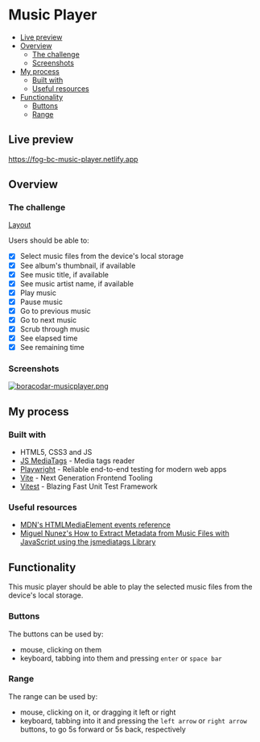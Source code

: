 # Music Player

- [Live preview](#live-preview)
- [Overview](#overview)
  - [The challenge](#the-challenge)
  - [Screenshots](#screenshots)
- [My process](#my-process)
  - [Built with](#built-with)
  - [Useful resources](#useful-resources)
- [Functionality](#functionality)
  - [Buttons](#buttons)
  - [Range](#range)

## Live preview

https://fog-bc-music-player.netlify.app

## Overview

### The challenge

[Layout](https://postimg.cc/nsP0LB0m)

Users should be able to:

- [x] Select music files from the device's local storage
- [x] See album's thumbnail, if available
- [x] See music title, if available
- [x] See music artist name, if available
- [x] Play music
- [x] Pause music
- [x] Go to previous music
- [x] Go to next music
- [x] Scrub through music
- [x] See elapsed time
- [x] See remaining time

### Screenshots

[![boracodar-musicplayer.png](https://i.postimg.cc/0jXL6Jbc/boracodar-musicplayer.png)](https://postimg.cc/5QvPTy5C)

## My process

### Built with

- HTML5, CSS3 and JS
- [JS MediaTags](https://github.com/aadsm/jsmediatags) - Media tags reader
- [Playwright](https://playwright.dev/) - Reliable end-to-end testing for modern web apps
- [Vite](https://vitejs.dev/) - Next Generation Frontend Tooling
- [Vitest](https://vitest.dev/) - Blazing Fast Unit Test Framework

### Useful resources

- [MDN's HTMLMediaElement events reference](https://developer.mozilla.org/en-US/docs/Web/API/HTMLMediaElement#events)
- [Miguel Nunez's How to Extract Metadata from Music Files with JavaScript using the jsmediatags Library](https://medium.com/@codefoxx/how-to-extract-metadata-from-music-files-with-javascript-using-jsmediatags-619323bb2b16)

## Functionality

This music player should be able to play the selected music files from the device's local storage.

### Buttons

The buttons can be used by:

- mouse, clicking on them
- keyboard, tabbing into them and pressing `enter` or `space bar`

### Range

The range can be used by:

- mouse, clicking on it, or dragging it left or right
- keyboard, tabbing into it and pressing the `left arrow` or `right arrow` buttons, to go 5s forward or 5s back, respectively
